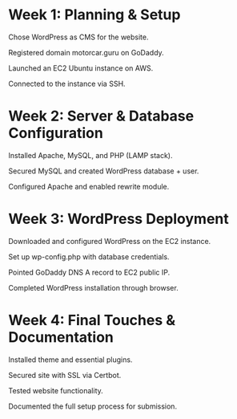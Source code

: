 # Week 1: Planning & Setup
Chose WordPress as CMS for the website.

Registered domain motorcar.guru on GoDaddy.

Launched an EC2 Ubuntu instance on AWS.

Connected to the instance via SSH.

# Week 2: Server & Database Configuration
Installed Apache, MySQL, and PHP (LAMP stack).

Secured MySQL and created WordPress database + user.

Configured Apache and enabled rewrite module.

# Week 3: WordPress Deployment
Downloaded and configured WordPress on the EC2 instance.

Set up wp-config.php with database credentials.

Pointed GoDaddy DNS A record to EC2 public IP.

Completed WordPress installation through browser.

# Week 4: Final Touches & Documentation
Installed theme and essential plugins.

 Secured site with SSL via Certbot.

Tested website functionality.

Documented the full setup process for submission.
